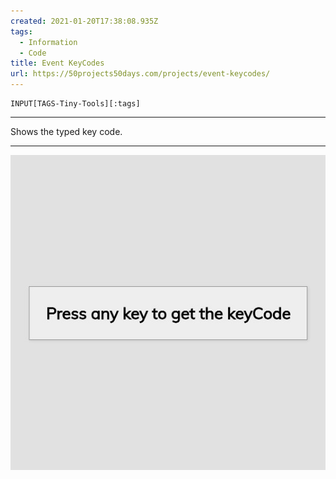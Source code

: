 ```yaml
---
created: 2021-01-20T17:38:08.935Z
tags: 
  - Information
  - Code
title: Event KeyCodes
url: https://50projects50days.com/projects/event-keycodes/
---
```

```meta-bind
INPUT[TAGS-Tiny-Tools][:tags]
```

___
Shows the typed key code.
___

![](_attachments/event-keycodes.jpg)
